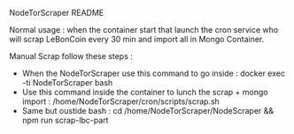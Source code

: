 NodeTorScraper README

Normal usage : when the container start that launch the cron service who will scrap LeBonCoin every 30 min and import all in Mongo Container.

Manual Scrap follow these steps :
* When the NodeTorScraper use this command to go inside : docker exec -ti NodeTorScraper bash
* Use this command inside the container to lunch the scrap + mongo import : /home/NodeTorScraper/cron/scripts/scrap.sh
* Same but oustide bash : cd /home/NodeTorScraper/NodeScraper && npm run scrap-lbc-part